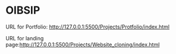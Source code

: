 # OIBSIP
URL for Portfolio: http://127.0.0.1:5500/Projects/Protfolio/index.html

URL for landing page:http://127.0.0.1:5500/Projects/Website_cloning/index.html
